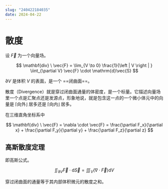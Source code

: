 ```yaml
---
slug: "240422184035"
date: 2024-04-22
---
```


# 散度

设 $\vec{F}$ 为一个向量场。

$$
\mathbf{div} \ \vec{F} = \lim_{V \to 0} \frac{1}{\left | V \right | } \iint_{\partial V} \vec{F} \cdot \mathrm{d}\vec{S}
$$

$\partial V$ 是体积 $V$ 的表面，是一个 ==闭曲面==。

散度（Divergence）就是穿过闭曲面通量的体密度，是一个标量。它描述向量场里一个点是汇聚点还是发源点，形象地说，就是包含这一点的一个微小体元中的向量是 ⌈向外⌋ 居多还是 ⌈向内⌋ 居多。

在三维直角坐标系中

$$
\mathbf{div} \ \vec{F} = \nabla \cdot \vec{F} = \frac{\partial F_x}{\partial x} + \frac{\partial F_y}{\partial y} + \frac{\partial F_z}{\partial z}
$$

## 高斯散度定理

即高斯公式。

$$
\iint_{\partial V} \vec{F} \cdot \mathrm{d}\vec{S} = \iiint_V ( \nabla \cdot \vec{F} ) \mathrm{d}V
$$

穿过闭曲面的通量等于其内部体积微元的散度之和。
